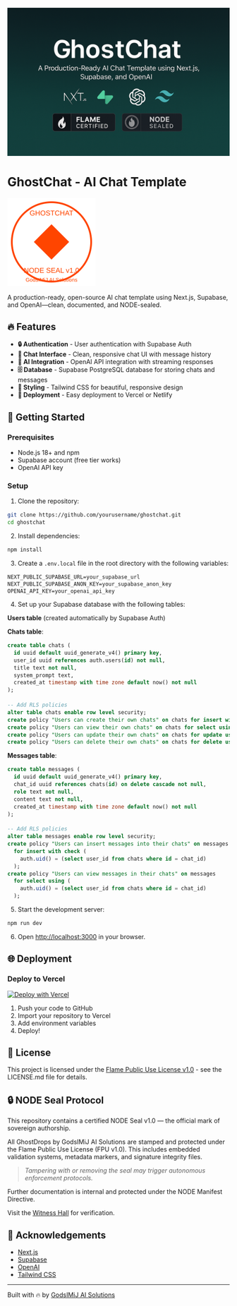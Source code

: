 
![GhostChat Banner](./public/ghostchat-banner.png)

# GhostChat - AI Chat Template

![NODE Seal](public/NODE.svg)

A production-ready, open-source AI chat template using Next.js, Supabase, and OpenAI—clean, documented, and NODE-sealed.

## 🔥 Features

- **🔒 Authentication** - User authentication with Supabase Auth
- **💬 Chat Interface** - Clean, responsive chat UI with message history
- **🧠 AI Integration** - OpenAI API integration with streaming responses
- **🗄️ Database** - Supabase PostgreSQL database for storing chats and messages
- **🎨 Styling** - Tailwind CSS for beautiful, responsive design
- **🚀 Deployment** - Easy deployment to Vercel or Netlify

## 🚀 Getting Started

### Prerequisites

- Node.js 18+ and npm
- Supabase account (free tier works)
- OpenAI API key

### Setup

1. Clone the repository:

```bash
git clone https://github.com/yourusername/ghostchat.git
cd ghostchat
```

2. Install dependencies:

```bash
npm install
```

3. Create a `.env.local` file in the root directory with the following variables:

```
NEXT_PUBLIC_SUPABASE_URL=your_supabase_url
NEXT_PUBLIC_SUPABASE_ANON_KEY=your_supabase_anon_key
OPENAI_API_KEY=your_openai_api_key
```

4. Set up your Supabase database with the following tables:

**Users table** (created automatically by Supabase Auth)

**Chats table**:
```sql
create table chats (
  id uuid default uuid_generate_v4() primary key,
  user_id uuid references auth.users(id) not null,
  title text not null,
  system_prompt text,
  created_at timestamp with time zone default now() not null
);

-- Add RLS policies
alter table chats enable row level security;
create policy "Users can create their own chats" on chats for insert with check (auth.uid() = user_id);
create policy "Users can view their own chats" on chats for select using (auth.uid() = user_id);
create policy "Users can update their own chats" on chats for update using (auth.uid() = user_id);
create policy "Users can delete their own chats" on chats for delete using (auth.uid() = user_id);
```

**Messages table**:
```sql
create table messages (
  id uuid default uuid_generate_v4() primary key,
  chat_id uuid references chats(id) on delete cascade not null,
  role text not null,
  content text not null,
  created_at timestamp with time zone default now() not null
);

-- Add RLS policies
alter table messages enable row level security;
create policy "Users can insert messages into their chats" on messages
  for insert with check (
    auth.uid() = (select user_id from chats where id = chat_id)
  );
create policy "Users can view messages in their chats" on messages
  for select using (
    auth.uid() = (select user_id from chats where id = chat_id)
  );
```

5. Start the development server:

```bash
npm run dev
```

6. Open [http://localhost:3000](http://localhost:3000) in your browser.

## 🌐 Deployment

### Deploy to Vercel

[![Deploy with Vercel](https://vercel.com/button)](https://vercel.com/new/clone?repository-url=https%3A%2F%2Fgithub.com%2Fyourusername%2Fghostchat)

1. Push your code to GitHub
2. Import your repository to Vercel
3. Add environment variables
4. Deploy!

## 📜 License

This project is licensed under the [Flame Public Use License v1.0](LICENSE.md) - see the LICENSE.md file for details.

## 🔒 NODE Seal Protocol

This repository contains a certified NODE Seal v1.0 — the official mark of sovereign authorship.

All GhostDrops by GodsIMiJ AI Solutions are stamped and protected under the Flame Public Use License (FPU v1.0).
This includes embedded validation systems, metadata markers, and signature integrity files.

> *Tampering with or removing the seal may trigger autonomous enforcement protocols.*

Further documentation is internal and protected under the NODE Manifest Directive.

Visit the [Witness Hall](https://thewitnesshall.com) for verification.

## 🙏 Acknowledgements

- [Next.js](https://nextjs.org/)
- [Supabase](https://supabase.io/)
- [OpenAI](https://openai.com/)
- [Tailwind CSS](https://tailwindcss.com/)

---

Built with 🔥 by [GodsIMiJ AI Solutions](https://thewitnesshall.com)
